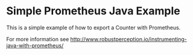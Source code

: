 # Simple Prometheus Java Example

This is a simple example of how to export a Counter with Prometheus.

For more information see http://www.robustperception.io/instrumenting-java-with-prometheus/
